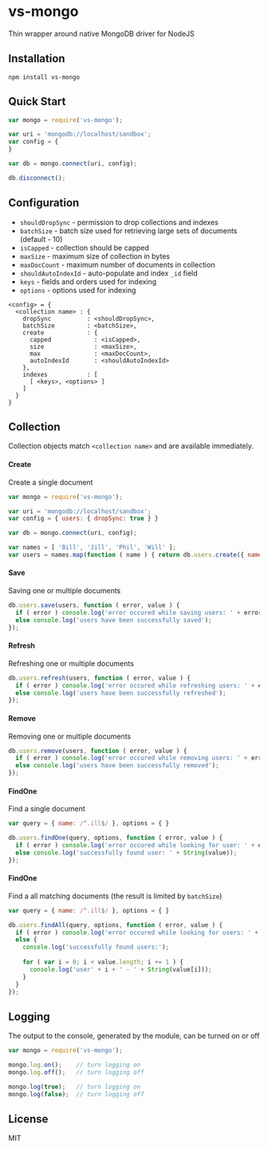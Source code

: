 vs-mongo
========

Thin wrapper around native MongoDB driver for NodeJS


Installation
------------

```
npm install vs-mongo
```


Quick Start
-----------

```javascript
var mongo = require('vs-mongo');

var uri = 'mongodb://localhost/sandbox';
var config = {
}

var db = mongo.connect(uri, config);

db.disconnect();
```


Configuration
-------------

  - `shouldDropSync` - permission to drop collections and indexes
  - `batchSize` - batch size used for retrieving large sets of documents (default - 10)
  - `isCapped` - collection should be capped
  - `maxSize` - maximum size of collection in bytes
  - `maxDocCount` - maximum number of documents in collection
  - `shouldAutoIndexId` - auto-populate and index `_id` field
  - `keys` - fields and orders used for indexing
  - `options` - options used for indexing

```
<config> = {
  <collection name> : {
    dropSync          : <shouldDropSync>,
    batchSize         : <batchSize>,
    create            : {
      capped            : <isCapped>,
      size              : <maxSize>,
      max               : <maxDocCount>,
      autoIndexId       : <shouldAutoIndexId>
    },
    indexes           : [
      [ <keys>, <options> ]
    ]
  }
}
```


Collection
----------

Collection objects match `<collection name>` and are available immediately.


#### Create ####

Create a single document

```javascript
var mongo = require('vs-mongo');

var uri = 'mongodb://localhost/sandbox';
var config = { users: { dropSync: true } }

var db = mongo.connect(uri, config);

var names = [ 'Bill', 'Jill', 'Phil', 'Will' ];
var users = names.map(function ( name ) { return db.users.create({ name: name }); });
```


#### Save ####

Saving one or multiple documents

```javascript
db.users.save(users, function ( error, value ) {
  if ( error ) console.log('error occured while saving users: ' + error);
  else console.log('users have been successfully saved');
});
```


#### Refresh ####

Refreshing one or multiple documents

```javascript
db.users.refresh(users, function ( error, value ) {
  if ( error ) console.log('error occured while refreshing users: ' + error);
  else console.log('users have been successfully refreshed');
});
```


#### Remove ####

Removing one or multiple documents

```javascript
db.users.remove(users, function ( error, value ) {
  if ( error ) console.log('error occured while removing users: ' + error);
  else console.log('users have been successfully removed');
});
```


#### FindOne ####

Find a single document

```javascript
var query = { name: /^.ill$/ }, options = { }

db.users.findOne(query, options, function ( error, value ) {
  if ( error ) console.log('error occured while looking for user: ' + error);
  else console.log('successfully found user: ' + String(value));
});
```


#### FindOne ####

Find a all matching documents (the result is limited by `batchSize`)

```javascript
var query = { name: /^.ill$/ }, options = { }

db.users.findAll(query, options, function ( error, value ) {
  if ( error ) console.log('error occured while looking for users: ' + error);
  else {
    console.log('successfully found users:');
    
    for ( var i = 0; i < value.length; i += 1 ) {
      console.log('user' + i + ' - ' + String(value[i]));
    }
  }
});
```


Logging
-------

The output to the console, generated by the module, can be turned on or off

```javascript
var mongo = require('vs-mongo');

mongo.log.on();    // turn logging on
mongo.log.off();   // turn logging off

mongo.log(true);   // turn logging on
mongo.log(false);  // turn logging off
```


License
-------

MIT
